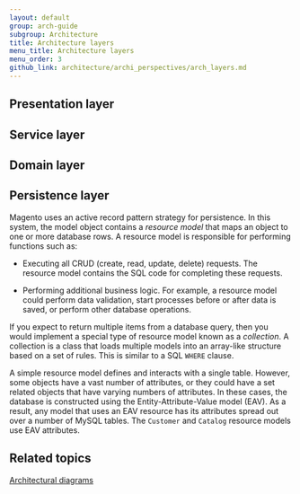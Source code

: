 ```yaml
---
layout: default
group: arch-guide
subgroup: Architecture
title: Architecture layers
menu_title: Architecture layers
menu_order: 3
github_link: architecture/archi_perspectives/arch_layers.md
---
```


<h2 id="presentation">Presentation layer</h2>


<h2 id="service">Service layer</h2>


<h2 id="domain">Domain layer</h2>


<h2 id="persistence">Persistence layer</h2>

Magento uses an active record pattern strategy for persistence. In this system, the model object contains a *resource model* that maps an object to one or more database rows. A resource model is responsible for performing functions such as:

* Executing all CRUD (create, read, update, delete) requests. The resource model contains the SQL code for completing these requests.

* Performing additional business logic. For example, a resource model could perform data validation, start processes before or after data is saved, or perform other database operations.


If you expect to return multiple items from a database query, then you would implement a special type of resource model known as a *collection*. A collection is a class that loads multiple models into an array-like structure based on a set of rules. This is similar to a SQL `WHERE` clause.

A simple resource model defines and interacts with a single table. However, some objects have a vast number of attributes, or they could have a set related objects that have varying numbers of attributes. In these cases, the database is constructed using the Entity-Attribute-Value model (EAV). As a result, any model that uses an EAV resource has its attributes spread out over a number of MySQL tables. The `Customer` and `Catalog` resource models use EAV attributes.  

<h2 id="related">Related topics</h2>
<a href="{{ site.gdeurl }}architecture/archi_perspectives/arch_diagrams.html">Architectural diagrams</a>


 